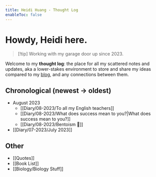 ```yaml
---
title: Heidi Huang - Thought Log 
enableToc: false
---
```

# Howdy, Heidi here.
> [!tip] Working with my garage door up since 2023.

Welcome to my **thought log**: the place for all my scattered notes and updates, aka a lower-stakes environment to store and share my ideas compared to my [blog](https://heidi-huang.ghost.io), and any connections between them. 

## Chronological (newest → oldest)
- August 2023
	- [[Diary/08-2023/To all my English teachers]]
	- [[Diary/08-2023/What does success mean to you?|What does success mean to you?]]
	- [[Diary/08-2023/Bentoism 🍱]]
- [[Diary/07-2023/July 2023]]

## Other
- [[Quotes]]
- [[Book List]]
- [[Biology/Biology Stuff]]